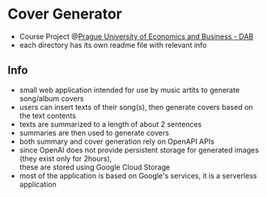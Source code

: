 # Cover Generator

- Course Project @[Prague University of Economics and Business - DAB](https://fis.vse.cz/magisterske-studium/magisterske-programy/program-data-a-analytika-pro-business/)
- each directory has its own readme file with relevant info

## Info

- small web application intended for use by music artits to generate song/album covers
- users can insert texts of their song(s), then generate covers based on the text contents
- texts are summarized to a length of about 2 sentences
- summaries are then used to generate covers
- both summary and cover generation rely on OpenAPI APIs
- since OpenAI does not provide persistent storage for generated images (they exist only for 2hours),<br>these are stored using Google Cloud Storage
- most of the application is based on Google's services, it is a serverless application